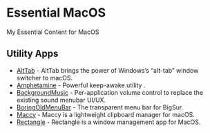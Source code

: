 # Essential MacOS
My Essential Content for MacOS

## Utility Apps
* [AltTab](https://github.com/lwouis/alt-tab-macos) - AltTab brings the power of Windows’s “alt-tab” window switcher to macOS.
* [Amphetamine](https://apps.apple.com/us/app/amphetamine/id937984704?mt=12) - Powerful keep-awake utility .
* [BackgroundMusic](https://github.com/kyleneideck/BackgroundMusic) - Per-application volume control to replace the existing sound menubar UI/UX.
* [BoringOldMenuBar](https://www.publicspace.net/BoringOldMenuBar/) - The transparent menu bar for BigSur.
* [Maccy](https://github.com/p0deje/Maccy) - Maccy is a lightweight clipboard manager for macOS.
* [Rectangle](https://github.com/rxhanson/Rectangle) - Rectangle is a window management app for MacOS.
